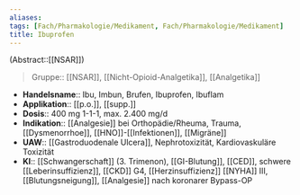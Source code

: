 ```yaml
---
aliases: 
tags: [Fach/Pharmakologie/Medikament, Fach/Pharmakologie/Medikament]
title: Ibuprofen
---
```

(Abstract::[[NSAR]])
> Gruppe:: [[NSAR]], [[Nicht-Opioid-Analgetika]], [[Analgetika]]
- **Handelsname**:: Ibu, Imbun, Brufen, Ibuprofen, Ibuflam
- **Applikation**:: [[p.o.]], [[supp.]]
- **Dosis**:: 400 mg 1-1-1, max. 2.400 mg/d
- **Indikation**:: [[Analgesie]] bei Orthopädie/Rheuma, Trauma, [[Dysmenorrhoe]], [[HNO]]-[[Infektionen]], [[Migräne]]
- **UAW**:: [[Gastroduodenale Ulcera]], Nephrotoxizität, Kardiovaskuläre Toxizität
- **KI**:: [[Schwangerschaft]] (3. Trimenon), [[GI-Blutung]], [[CED]], schwere [[Leberinsuffizienz]], [[CKD]] G4, [[Herzinsuffizienz]] [[NYHA]] III, [[Blutungsneigung]], [[Analgesie]] nach koronarer Bypass-OP